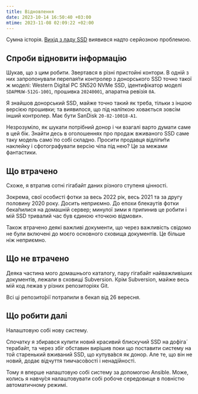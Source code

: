```yaml
---
title: Відновлення
date: 2023-10-14 16:50:40 +03:00
mtime: 2023-11-08 02:09:22 +02:00
---
```


Сумна історія. [Вихід з ладу <abbr lang="en">SSD</abbr>][1] виявився надто серйозною проблемою.


## Спроби відновити інформацію

Шукав, що з цим робити. Звертався в різні пристойні контори. В одній з них запропонували перепая́ти контролер з донорського <abbr lang="en">SSD</abbr> точно такої ж моделі: <span lang="en">Western Digital <abbr>PC</abbr> <abbr>SN520</abbr> <abbr>NVMe</abbr> <abbr>SSD</abbr></span>, ідентифікатор моделі `SDAPMUW-512G-1001`, прошивка `20240001`, апаратна ревізія `0A`.

Я знайшов донорський <abbr lang="en">SSD</abbr>, майже точно такий як треба, тільки з іншою версією прошивки; та виявилося, що під налі́пкою ховається зовсім інший контролер. Має бути SanDisk `20-82-10018-A1`.

Незрозуміло, як шукати потрібний донор і чи взагалі варто думати саме в цей бік. Знайти десь в оголошеннях про продаж вживаного <abbr lang="en">SSD</abbr> саме таку модель само́ по собі складно. Просити продавця відліпи́ти наклейку і сфотографувати версію чіпа під нею? Це за межами фантастики.


## Що втрачено

Схоже, я втратив сотні гігабайт даних різного ступеня цінності.

Зокрема, свої особисті фотки за весь 2022 рік, весь 2021 та за другу половину 2020 року. Досить неприємно. До епохи блекаутів фотки бека́пилися на домашній сервер; минулої зими я припинив це робити і мій <abbr lang="en">SSD</abbr> тривалий час був єдиною «точкою відмови».

Також втрачено деякі важливі документи, що через важливість свідомо не були включені до моєго основного сховища документів. Це більше ніж неприємно.


## Що не втрачено

Деяка частина мого домашнього каталогу, пару гігабайт найважливіших документів, лежали в сховищі Subversion. Крім Subversion, майже весь мій код лежав у різних репозиторіях Git.

Всі ці репозито́рії потрапили в бекап від 26 вересня.


## Що робити далі

Налаштовую собі нову систему.

Спочатку я збирався купити новий красивий блискучий <abbr lang="en">SSD</abbr> на дофіга́ терабайт, та через збіг обставин вирішив поки що поставити систему на той старенький вживаний <abbr lang="en">SSD</abbr>, що купува́вся як донор. Але те, що він не новий, додає відчуття тимчасо́вості і ненаді́йності.

Тому я вперше налаштовую собі систему за допомогою Ansible. Може, колись я навчу́ся налаштовувати собі робоче середовище в повністю автоматичному режимі.


[1]: /2023/09/29/noutbuk-vyishov-z-ladu.html
